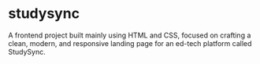 # studysync
A frontend project built mainly using HTML and CSS, focused on crafting a clean, modern, and responsive landing page for an ed-tech platform called StudySync.
